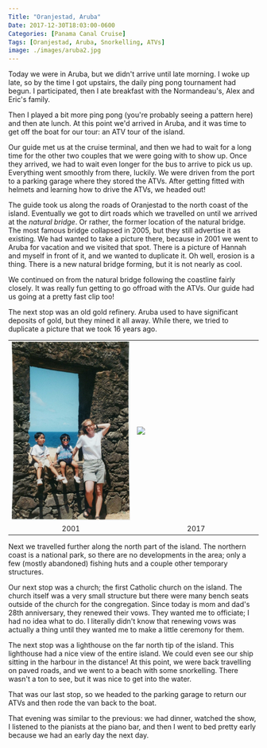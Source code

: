 ```yaml
---
Title: "Oranjestad, Aruba"
Date: 2017-12-30T18:03:00-0600
Categories: [Panama Canal Cruise]
Tags: [Oranjestad, Aruba, Snorkelling, ATVs]
image: ./images/aruba2.jpg
---
```


Today we were in Aruba, but we didn't arrive until late morning. I woke up late,
so by the time I got upstairs, the daily ping pong tournament had begun. I
participated, then I ate breakfast with the Normandeau's, Alex and Eric's
family.

Then I played a bit more ping pong (you're probably seeing a pattern here) and
then ate lunch. At this point we'd arrived in Aruba, and it was time to get off
the boat for our tour: an ATV tour of the island.

Our guide met us at the cruise terminal, and then we had to wait for a long time
for the other two couples that we were going with to show up. Once they arrived,
we had to wait even longer for the bus to arrive to pick us up. Everything went
smoothly from there, luckily. We were driven from the port to a parking garage
where they stored the ATVs. After getting fitted with helmets and learning how
to drive the ATVs, we headed out!

The guide took us along the roads of Oranjestad to the north coast of the
island. Eventually we got to dirt roads which we travelled on until we arrived
at the *natural bridge*. Or rather, the former location of the natural bridge.
The most famous bridge collapsed in 2005, but they still advertise it as
existing. We had wanted to take a picture there, because in 2001 we went to
Aruba for vacation and we visited that spot. There is a picture of Hannah and
myself in front of it, and we wanted to duplicate it. Oh well, erosion is a
thing. There is a new natural bridge forming, but it is not nearly as cool.

We continued on from the natural bridge following the coastline fairly closely.
It was really fun getting to go offroad with the ATVs. Our guide had us going at
a pretty fast clip too!

The next stop was an old gold refinery. Aruba used to have significant deposits
of gold, but they mined it all away. While there, we tried to duplicate a
picture that we took 16 years ago.

<table width="100%">
  <tr>
    <td width="50%">
      <a href="./images/aruba1.jpg" target="_blank">
        <img src="./images/aruba1.jpg" />
      </a>
    </td>
    <td width="50%">
      <a href="./images/aruba2.jpg" target="_blank">
        <img src="./images/aruba2.jpg" />
      </a>
    </td>
  </tr>
  <tr>
    <td align="center">
      2001
    </td>
    <td align="center">
      2017
    </td>
  </tr>
</table>

Next we travelled further along the north part of the island. The northern coast
is a national park, so there are no developments in the area; only a few (mostly
abandoned) fishing huts and a couple other temporary structures.

Our next stop was a church; the first Catholic church on the island. The church
itself was a very small structure but there were many bench seats outside of the
church for the congregation. Since today is mom and dad's 28th anniversary, they
renewed their vows. They wanted me to officiate; I had no idea what to do. I
literally didn't know that renewing vows was actually a thing until they wanted
me to make a little ceremony for them.

The next stop was a lighthouse on the far north tip of the island. This
lighthouse had a nice view of the entire island. We could even see our ship
sitting in the harbour in the distance! At this point, we were back travelling
on paved roads, and we went to a beach with some snorkelling. There wasn't a ton
to see, but it was nice to get into the water.

That was our last stop, so we headed to the parking garage to return our ATVs
and then rode the van back to the boat.

That evening was similar to the previous: we had dinner, watched the show, I
listened to the pianists at the piano bar, and then I went to bed pretty early
because we had an early day the next day.
